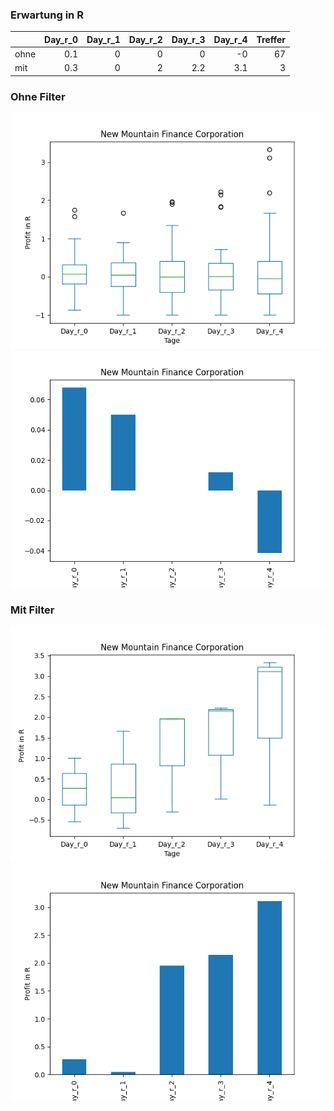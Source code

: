 ### Erwartung in R
|      |   Day_r_0 |   Day_r_1 |   Day_r_2 |   Day_r_3 |   Day_r_4 |   Treffer |
|:-----|----------:|----------:|----------:|----------:|----------:|----------:|
| ohne |       0.1 |         0 |         0 |       0   |      -0   |        67 |
| mit  |       0.3 |         0 |         2 |       2.2 |       3.1 |         3 |

### Ohne Filter
![image info](./data/NMFC_box_all.png)
![image info](./data/NMFC_median_all.png)

### Mit Filter
![image info](./data/NMFC_box_filtered.png)
![image info](./data/NMFC_median_filtered.png)